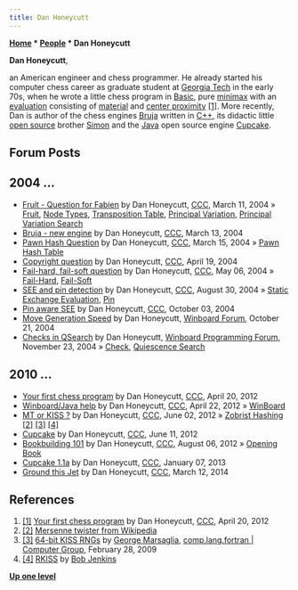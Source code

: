 ```yaml
---
title: Dan Honeycutt
---
```

**[Home](Home "Home") * [People](People "People") * Dan Honeycutt**

**Dan Honeycutt**,

an American engineer and chess programmer.
He already started his computer chess career as graduate student at [Georgia Tech](Georgia_Institute_of_Technology "Georgia Institute of Technology") in the early 70s,
when he wrote a little chess program in [Basic](Basic "Basic"), pure [minimax](Minimax "Minimax") with an [evaluation](Evaluation "Evaluation") consisting of [material](Material "Material") and [center proximity](Center_Distance "Center Distance") <a id="cite-note-1" href="#cite-ref-1">[1]</a>.
More recently, Dan is author of the chess engines [Bruja](Bruja "Bruja") written in [C++](Cpp "Cpp"), its didactic little [open source](Category:Open_Source "Category:Open Source") brother [Simon](Simon "Simon") and the [Java](Java "Java") open source engine [Cupcake](Cupcake "Cupcake").

## Forum Posts

## 2004 ...

- [Fruit - Question for Fabien](https://www.stmintz.com/ccc/index.php?id=354012) by Dan Honeycutt, [CCC](CCC "CCC"), March 11, 2004 » [Fruit](Fruit "Fruit"), [Node Types](Node_Types "Node Types"), [Transposition Table](Transposition_Table "Transposition Table"), [Principal Variation](Principal_Variation "Principal Variation"), [Principal Variation Search](Principal_Variation_Search "Principal Variation Search")
- [Bruja - new engine](https://www.stmintz.com/ccc/index.php?id=354429) by Dan Honeycutt, [CCC](CCC "CCC"), March 13, 2004
- [Pawn Hash Question](https://www.stmintz.com/ccc/index.php?id=354696) by Dan Honeycutt, [CCC](CCC "CCC"), March 15, 2004 » [Pawn Hash Table](Pawn_Hash_Table "Pawn Hash Table")
- [Copyright question](https://www.stmintz.com/ccc/index.php?id=360684) by Dan Honeycutt, [CCC](CCC "CCC"), April 19, 2004
- [Fail-hard, fail-soft question](https://www.stmintz.com/ccc/index.php?id=363710) by Dan Honeycutt, [CCC](CCC "CCC"), May 06, 2004 » [Fail-Hard](Fail-Hard "Fail-Hard"), [Fail-Soft](Fail-Soft "Fail-Soft")
- [SEE and pin detection](https://www.stmintz.com/ccc/index.php?id=385126) by Dan Honeycutt, [CCC](CCC "CCC"), August 30, 2004 » [Static Exchange Evaluation](Static_Exchange_Evaluation "Static Exchange Evaluation"), [Pin](Pin "Pin")
- [Pin aware SEE](https://www.stmintz.com/ccc/index.php?id=390108) by Dan Honeycutt, [CCC](CCC "CCC"), October 03, 2004
- [Move Generation Speed](http://www.open-aurec.com/wbforum/viewtopic.php?f=4&t=331) by Dan Honeycutt, [Winboard Forum](Computer_Chess_Forums "Computer Chess Forums"), October 21, 2004
- [Checks in QSearch](http://www.open-aurec.com/wbforum/viewtopic.php?f=4&t=702&p=2642) by Dan Honeycutt, [Winboard Programming Forum](Computer_Chess_Forums "Computer Chess Forums"), November 23, 2004 » [Check](Check "Check"), [Quiescence Search](Quiescence_Search "Quiescence Search")

## 2010 ...

- [Your first chess program](http://www.talkchess.com/forum/viewtopic.php?t=43381) by Dan Honeycutt, [CCC](CCC "CCC"), April 20, 2012
- [Winboard/Java help](http://www.talkchess.com/forum/viewtopic.php?t=43411) by Dan Honeycutt, [CCC](CCC "CCC"), April 22, 2012 » [WinBoard](WinBoard "WinBoard")
- [MT or KISS ?](http://www.talkchess.com/forum/viewtopic.php?t=43910) by Dan Honeycutt, [CCC](CCC "CCC"), June 02, 2012 » [Zobrist Hashing](Zobrist_Hashing "Zobrist Hashing") <a id="cite-note-2" href="#cite-ref-2">[2]</a> <a id="cite-note-3" href="#cite-ref-3">[3]</a> <a id="cite-note-4" href="#cite-ref-4">[4]</a>
- [Cupcake](http://www.talkchess.com/forum/viewtopic.php?t=44023) by Dan Honeycutt, [CCC](CCC "CCC"), June 11, 2012
- [Bookbuilding 101](http://www.talkchess.com/forum/viewtopic.php?t=44705) by Dan Honeycutt, [CCC](CCC "CCC"), August 06, 2012 » [Opening Book](Opening_Book "Opening Book")
- [Cupcake 1.1a](http://www.talkchess.com/forum/viewtopic.php?t=46794) by Dan Honeycutt, [CCC](CCC "CCC"), January 07, 2013
- [Ground this Jet](http://www.talkchess.com/forum/viewtopic.php?t=51576) by Dan Honeycutt, [CCC](CCC "CCC"), March 12, 2014

## References

1. <a id="cite-ref-1" href="#cite-note-1">[1]</a> [Your first chess program](http://www.talkchess.com/forum/viewtopic.php?t=43381) by Dan Honeycutt, [CCC](CCC "CCC"), April 20, 2012
1. <a id="cite-ref-2" href="#cite-note-2">[2]</a> [Mersenne twister from Wikipedia](https://en.wikipedia.org/wiki/Mersenne_twister)
1. <a id="cite-ref-3" href="#cite-note-3">[3]</a> [64-bit KISS RNGs](http://compgroups.net/comp.lang.fortran/64-bit-kiss-rngs/601519) by [George Marsaglia](Mathematician#GMarsaglia "Mathematician"), [comp.lang.fortran | Computer Group](http://compgroups.net/comp.lang.fortran/), February 28, 2009
1. <a id="cite-ref-4" href="#cite-note-4">[4]</a> [RKISS](Bob_Jenkins#RKISS "Bob Jenkins") by [Bob Jenkins](Bob_Jenkins "Bob Jenkins")

**[Up one level](People "People")**

